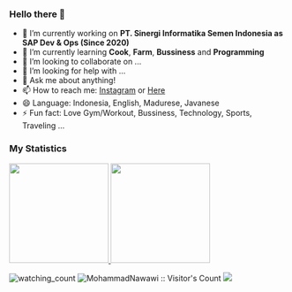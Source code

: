 ### Hello there 👋

- 🔭 I’m currently working on **PT. Sinergi Informatika Semen Indonesia as SAP Dev & Ops (Since 2020)**
- 🌱 I’m currently learning **Cook**, **Farm**, **Bussiness** and **Programming**
- 👯 I’m looking to collaborate on ...
- 🤔 I’m looking for help with ...
- 💬 Ask me about anything!
- 📫 How to reach me: [Instagram](https://www.instagram.com/mohnawawi.io/) or [Here](https://github.com/MohammadNawawi/MohammadNawawi/issues)
- 😄 Language: Indonesia, English, Madurese, Javanese
- ⚡ Fun fact: Love Gym/Workout, Bussiness, Technology, Sports, Traveling ...


### My Statistics
<p align="left">
<a href="https://github.com/MohammadNawawi">
  <img height="180em" src="https://github-readme-stats-eight-theta.vercel.app/api?username=mohammadnawawi&show_icons=true&theme=algolia&include_all_commits=true&count_private=true"/>
  <img height="180em" src="https://github-readme-stats-eight-theta.vercel.app/api/top-langs/?username=mohammadnawawi&layout=compact&langs_count=8&theme=algolia"/>
</a>
</p>

<img src="https://komarev.com/ghpvc/?username=madushadhanushka&color=brightgreen" alt="watching_count" />
<img src="https://profile-counter.glitch.me/{MohammadNawawi}/count.svg" alt="MohammadNawawi :: Visitor's Count" />
<img src="http://estruyf-github.azurewebsites.net/api/VisitorHit?user=MohammadNawawi&repo=MohammadNawawi&countColorcountColor&countColor=%237B1E7B"/>



<!--
**MohammadNawawi/MohammadNawawi** is a ✨ _special_ ✨ repository because its `README.md` (this file) appears on your GitHub profile.

Here are some ideas to get you started:

- 🔭 I’m currently working on PT. Sinergi Informatika Semen Indonesia as SAP Dev & Ops (Since 2020)
- 🌱 I’m currently learning Bussiness and Programming
- 👯 I’m looking to collaborate on ...
- 🤔 I’m looking for help with ...
- 💬 Ask me about anything
- 📫 How to reach me: 
- 😄 Pronouns: ...
- ⚡ Fun fact: ...
-->
